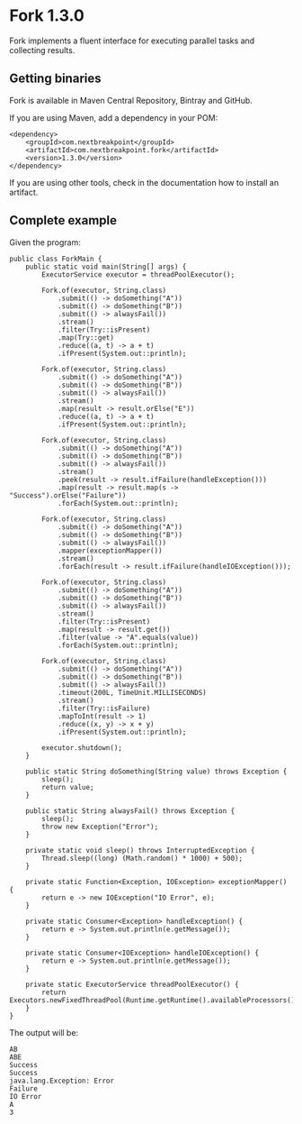 # Fork 1.3.0

Fork implements a fluent interface for executing parallel tasks and collecting results.

## Getting binaries

Fork is available in Maven Central Repository, Bintray and GitHub. 

If you are using Maven, add a dependency in your POM:

    <dependency>
        <groupId>com.nextbreakpoint</groupId>
        <artifactId>com.nextbreakpoint.fork</artifactId>
        <version>1.3.0</version>
    </dependency>

If you are using other tools, check in the documentation how to install an artifact.
  
## Complete example

Given the program:

    public class ForkMain {
        public static void main(String[] args) {
            ExecutorService executor = threadPoolExecutor();
    
            Fork.of(executor, String.class)
                .submit(() -> doSomething("A"))
                .submit(() -> doSomething("B"))
                .submit(() -> alwaysFail())
                .stream()
                .filter(Try::isPresent)
                .map(Try::get)
                .reduce((a, t) -> a + t)
                .ifPresent(System.out::println);
    
            Fork.of(executor, String.class)
                .submit(() -> doSomething("A"))
                .submit(() -> doSomething("B"))
                .submit(() -> alwaysFail())
                .stream()
                .map(result -> result.orElse("E"))
                .reduce((a, t) -> a + t)
                .ifPresent(System.out::println);
    
            Fork.of(executor, String.class)
                .submit(() -> doSomething("A"))
                .submit(() -> doSomething("B"))
                .submit(() -> alwaysFail())
                .stream()
                .peek(result -> result.ifFailure(handleException()))
                .map(result -> result.map(s -> "Success").orElse("Failure"))
                .forEach(System.out::println);
    
            Fork.of(executor, String.class)
                .submit(() -> doSomething("A"))
                .submit(() -> doSomething("B"))
                .submit(() -> alwaysFail())
                .mapper(exceptionMapper())
                .stream()
                .forEach(result -> result.ifFailure(handleIOException()));
    
            Fork.of(executor, String.class)
                .submit(() -> doSomething("A"))
                .submit(() -> doSomething("B"))
                .submit(() -> alwaysFail())
                .stream()
                .filter(Try::isPresent)
                .map(result -> result.get())
                .filter(value -> "A".equals(value))
                .forEach(System.out::println);
    
            Fork.of(executor, String.class)
                .submit(() -> doSomething("A"))
                .submit(() -> doSomething("B"))
                .submit(() -> alwaysFail())
                .timeout(200L, TimeUnit.MILLISECONDS)
                .stream()
                .filter(Try::isFailure)
                .mapToInt(result -> 1)
                .reduce((x, y) -> x + y)
                .ifPresent(System.out::println);
    
            executor.shutdown();
        }
    
        public static String doSomething(String value) throws Exception {
            sleep();
            return value;
        }
    
        public static String alwaysFail() throws Exception {
            sleep();
            throw new Exception("Error");
        }
    
        private static void sleep() throws InterruptedException {
            Thread.sleep((long) (Math.random() * 1000) + 500);
        }
    
        private static Function<Exception, IOException> exceptionMapper() {
            return e -> new IOException("IO Error", e);
        }
    
        private static Consumer<Exception> handleException() {
            return e -> System.out.println(e.getMessage());
        }
    
        private static Consumer<IOException> handleIOException() {
            return e -> System.out.println(e.getMessage());
        }
    
        private static ExecutorService threadPoolExecutor() {
            return Executors.newFixedThreadPool(Runtime.getRuntime().availableProcessors());
        }
    }

The output will be:

    AB
    ABE
    Success
    Success
    java.lang.Exception: Error
    Failure
    IO Error
    A
    3
